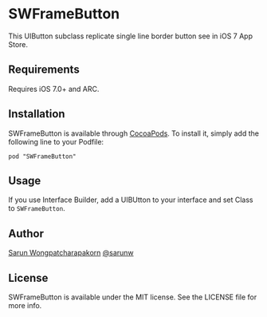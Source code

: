 # SWFrameButton

This UIButton subclass replicate single line border button see in iOS 7 App Store.

## Requirements

Requires iOS 7.0+ and ARC.

## Installation

SWFrameButton is available through [CocoaPods](http://cocoapods.org). To install
it, simply add the following line to your Podfile:

    pod "SWFrameButton"

## Usage

If you use Interface Builder, add a UIBUtton to your interface and set Class to `SWFrameButton`.

## Author

[Sarun Wongpatcharapakorn](https://github.com/sarunw)
[@sarunw](https://twitter.com/sarunw)

## License

SWFrameButton is available under the MIT license. See the LICENSE file for more info.

